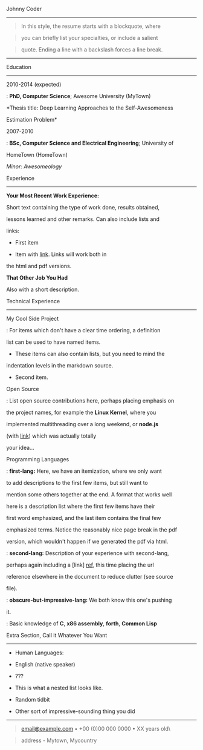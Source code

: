 Johnny Coder

---

> In this style, the resume starts with a blockquote, where

> you can briefly list your specialties, or include a salient

> quote. Ending a line with a backslash forces a line break.

----

Education

---------

2010-2014 (expected)

: **PhD, Computer Science**; Awesome University (MyTown)

*Thesis title: Deep Learning Approaches to the Self-Awesomeness

Estimation Problem*

2007-2010

: **BSc, Computer Science and Electrical Engineering**; University of

HomeTown (HomeTown)

*Minor: Awesomeology*

Experience

----------

**Your Most Recent Work Experience:**

Short text containing the type of work done, results obtained,

lessons learned and other remarks. Can also include lists and

links:

* First item

* Item with [link]([http://www.example.com](http://www.example.com)). Links will work both in

the html and pdf versions.

**That Other Job You Had**

Also with a short description.

Technical Experience

--------------------

My Cool Side Project

: For items which don't have a clear time ordering, a definition

list can be used to have named items.

* These items can also contain lists, but you need to mind the

indentation levels in the markdown source.

* Second item.

Open Source

: List open source contributions here, perhaps placing emphasis on

the project names, for example the **Linux Kernel**, where you

implemented multithreading over a long weekend, or **node.js**

(with [link]([http://nodejs.org](http://nodejs.org))) which was actually totally

your idea...

Programming Languages

: **first-lang:** Here, we have an itemization, where we only want

to add descriptions to the first few items, but still want to

mention some others together at the end. A format that works well

here is a description list where the first few items have their

first word emphasized, and the last item contains the final few

emphasized terms. Notice the reasonably nice page break in the pdf

version, which wouldn't happen if we generated the pdf via html.

: **second-lang:** Description of your experience with second-lang,

perhaps again including a [link] [ref], this time placing the url

reference elsewhere in the document to reduce clutter (see source

file).

: **obscure-but-impressive-lang:** We both know this one's pushing

it.

: Basic knowledge of **C**, **x86 assembly**, **forth**, **Common Lisp**

[ref]: [https://github.com/githubuser/superlongprojectname](https://github.com/githubuser/superlongprojectname)

Extra Section, Call it Whatever You Want

----------------------------------------

* Human Languages:

* English (native speaker)

* ???

* This is what a nested list looks like.

* Random tidbit

* Other sort of impressive-sounding thing you did

----

> <email@example.com> • +00 (0)00 000 0000 • XX years old\

> address - Mytown, Mycountry